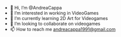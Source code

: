 - 👋 Hi, I’m @AndreaCappa
- 👀 I’m interested in working in VideoGames
- 🌱 I’m currently learning 2D Art for Videogames
- 💞️ I’m looking to collaborate on videogames
- 📫 How to reach me andreacappa1991@gmail.com

<!---
AndreaCappa/AndreaCappa is a ✨ special ✨ repository because its `README.md` (this file) appears on your GitHub profile.
You can click the Preview link to take a look at your changes.
--->
